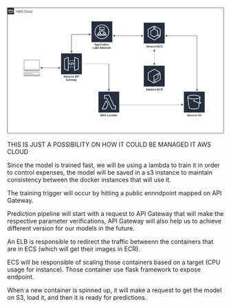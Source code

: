 ![architecture](architecture.png)

THIS IS JUST A POSSIBILITY ON HOW IT COULD BE MANAGED IT AWS CLOUD

Since the model is trained fast, we will be using a lambda to train it in order to control expenses, the model will be saved in a s3 instance to maintain consistency between the docker instances that will use it.

The training trigger will occur by hitting a public ennndpoint mapped on API Gateway.

Prediction pipeline will start with a request to API Gateway that will make the respective parameter verifications, API Gateway will also help us to achieve different version for our models in the future.

An ELB is responsible to redirect the traffic betweenn the containers that are in ECS (which will get their images in ECR).

ECS will be responsible of scaling those containers based on a target (CPU usage for instance). Those container use flask framework to expose endpoint. 

When a new container is spinned up, it will make a request to get the model on S3, load it, and then it is ready for predictions.
